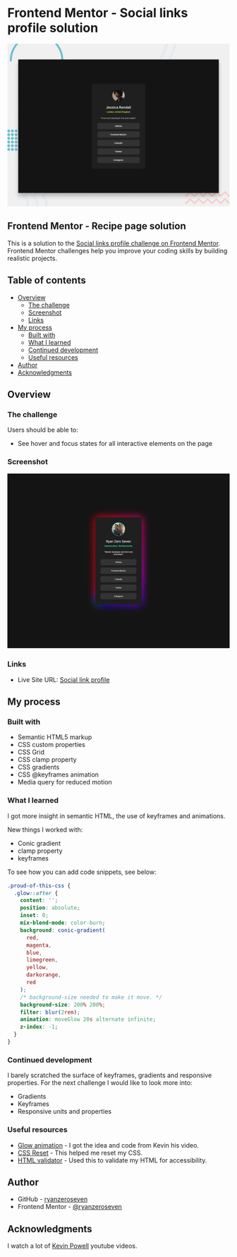 # Frontend Mentor - Social links profile solution

![Design preview for the Social links profile coding challenge](./design/desktop-preview.jpg)

## Frontend Mentor - Recipe page solution

This is a solution to the [Social links profile challenge on Frontend Mentor](https://www.frontendmentor.io/challenges/social-links-profile-UG32l9m6dQ). Frontend Mentor challenges help you improve your coding skills by building realistic projects.

## Table of contents

- [Overview](#overview)
  - [The challenge](#the-challenge)
  - [Screenshot](#screenshot)
  - [Links](#links)
- [My process](#my-process)
  - [Built with](#built-with)
  - [What I learned](#what-i-learned)
  - [Continued development](#continued-development)
  - [Useful resources](#useful-resources)
- [Author](#author)
- [Acknowledgments](#acknowledgments)

## Overview

### The challenge

Users should be able to:

- See hover and focus states for all interactive elements on the page

### Screenshot

![](./screenshot-social-links-profile.jpg)

### Links

- Live Site URL: [Social link profile](https://ryanzeroseven.github.io/fem-social-links-profile/)

## My process

### Built with

- Semantic HTML5 markup
- CSS custom properties
- CSS Grid
- CSS clamp property
- CSS gradients
- CSS @keyframes animation
- Media query for reduced motion

### What I learned

I got more insight in semantic HTML, the use of keyframes and animations.

New things I worked with:

- Conic gradient
- clamp property
- keyframes

To see how you can add code snippets, see below:

```css
.proud-of-this-css {
  .glow::after {
    content: '';
    position: absolute;
    inset: 0;
    mix-blend-mode: color-burn;
    background: conic-gradient(
      red,
      magenta,
      blue,
      limegreen,
      yellow,
      darkorange,
      red
    );
    /* background-size needed to make it move. */
    background-size: 200% 200%;
    filter: blur(2rem);
    animation: moveGlow 20s alternate infinite;
    z-index: -1;
  }
}
```

### Continued development

I barely scratched the surface of keyframes, gradients and responsive properties. For the next challenge I would like to look more into:

- Gradients
- Keyframes
- Responsive units and properties

### Useful resources

- [Glow animation](https://youtu.be/VqSz7myU5iE?si=8L9SeYPqhx7GoC9c) - I got the idea and code from Kevin his video.
- [CSS Reset](https://codepen.io/kevinpowell/pen/abMdOpp) - This helped me reset my CSS.
- [HTML validator](https://validator.w3.org/nu/) - Used this to validate my HTML for accessibility.

## Author

- GitHub - [ryanzeroseven](https://github.com/ryanzeroseven)
- Frontend Mentor - [@ryanzeroseven](https://www.frontendmentor.io/profile/ryanzeroseven)

## Acknowledgments

I watch a lot of [Kevin Powell](https://www.kevinpowell.co/) youtube videos.
